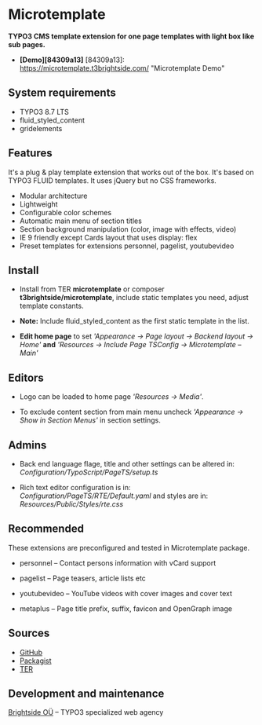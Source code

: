 # Microtemplate

**TYPO3 CMS template extension for one page templates with light box like sub pages.**

- **[Demo][84309a13]**
  [84309a13]: https://microtemplate.t3brightside.com/ "Microtemplate Demo"

## System requirements

- TYPO3 8.7 LTS
- fluid_styled_content
- gridelements

## Features

It's a plug & play template extension that works out of the box. It's based on TYPO3 FLUID templates. It uses jQuery but no CSS frameworks.

- Modular architecture
- Lightweight
- Configurable color schemes
- Automatic main menu of section titles
- Section background manipulation (color, image with effects, video)
- IE 9 friendly except Cards layout that uses display: flex
- Preset templates for extensions personnel, pagelist, youtubevideo

## Install
- Install from TER **microtemplate** or composer **t3brightside/microtemplate**, include static templates you need, adjust template constants.

- **Note:** Include fluid_styled_content as the first static template in the list.

- **Edit home page** to set _'Appearance -> Page layout -> Backend layout -> Home'_ **and** _'Resources -> Include Page TSConfig -> Microtemplate – Main'_

## Editors
- Logo can be loaded to home page _'Resources -> Media'_.

- To exclude content section from main menu uncheck _'Appearance -> Show in Section Menus'_ in section settings.

## Admins
- Back end language flage, title and other settings can be altered in: _Configuration/TypoScript/PageTS/setup.ts_

- Rich text editor configuration is in: _Configuration/PageTS/RTE/Default.yaml_ and styles are in: _Resources/Public/Styles/rte.css_

## Recommended
These extensions are preconfigured and tested in Microtemplate package.

- personnel – Contact persons information with vCard support

- pagelist – Page teasers, article lists etc

- youtubevideo – YouTube videos with cover images and cover text

- metaplus – Page title prefix, suffix, favicon and OpenGraph image

## Sources

- [GitHub](https://github.com/t3brightside/microtemplate)
- [Packagist](https://packagist.org/packages/t3brightside/microtemplate)
- [TER](https://extensions.typo3.org/extension/microtemplate/)

## Development and maintenance

[Brightside OÜ](https://t3brightside.com/) – TYPO3 specialized web agency
